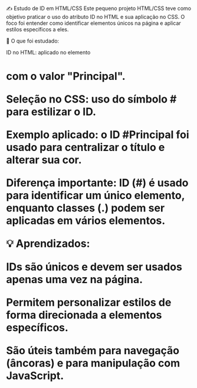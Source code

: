 ✍️ Estudo de ID em HTML/CSS
Este pequeno projeto HTML/CSS teve como objetivo praticar o uso do atributo ID no HTML e sua aplicação no CSS. O foco foi entender como identificar elementos únicos na página e aplicar estilos específicos a eles.

🎯 O que foi estudado:

ID no HTML: aplicado no elemento <h1> com o valor "Principal".

Seleção no CSS: uso do símbolo # para estilizar o ID.

Exemplo aplicado: o ID #Principal foi usado para centralizar o título e alterar sua cor.

Diferença importante: ID (#) é usado para identificar um único elemento, enquanto classes (.) podem ser aplicadas em vários elementos.

💡 Aprendizados:

IDs são únicos e devem ser usados apenas uma vez na página.

Permitem personalizar estilos de forma direcionada a elementos específicos.

São úteis também para navegação (âncoras) e para manipulação com JavaScript.
